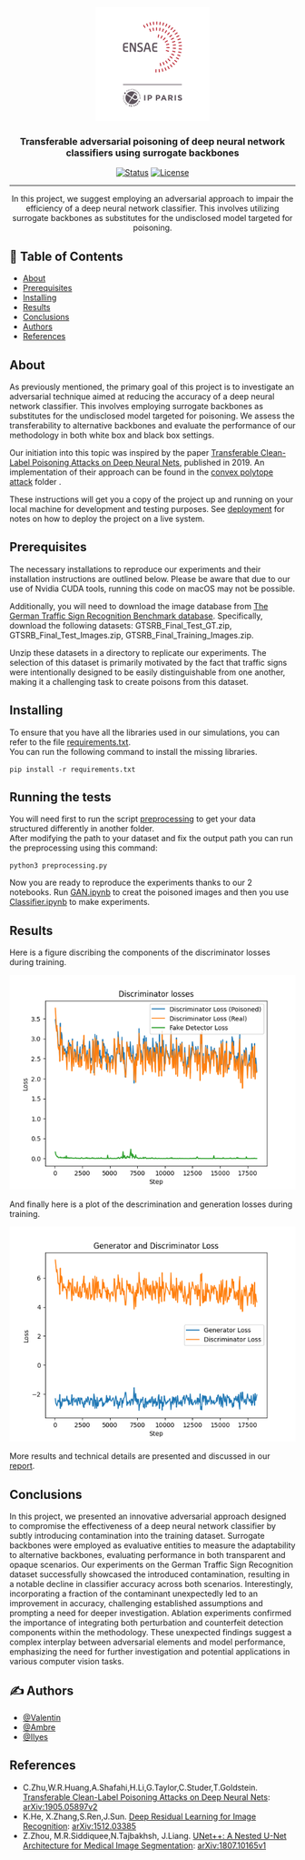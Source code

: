 <p align="center">
  <a href="" rel="noopener">
 <img width=200px height=200px src="images/ENSAE.png" alt="Project logo"></a>
</p>

<h3 align="center">Transferable adversarial poisoning of deep neural
network classifiers using surrogate backbones</h3>

<div align="center">

[![Status](https://img.shields.io/badge/status-active-success.svg)]()
[![License](https://img.shields.io/badge/license-MIT-blue.svg)](/LICENSE)

</div>

---

<p align="center"> 
In this project, we suggest employing an adversarial approach to impair the efficiency of a deep neural network classifier. This involves utilizing surrogate backbones as substitutes for the undisclosed model targeted for poisoning.
    <br> 
</p>

## 📝 Table of Contents

- [About](#about)
- [Prerequisites](#getting_started)
- [Installing](#Installing)
- [Results](#Results)
- [Conclusions](#Conclusions)
- [Authors](#authors)
- [References](#References)

##  About <a name = "about"></a>
As previously mentioned, the primary goal of this project is to investigate an adversarial technique aimed at reducing the accuracy of a deep neural network classifier. This involves employing surrogate backbones as substitutes for the undisclosed model targeted for poisoning. We assess the transferability to alternative backbones and evaluate the performance of our methodology in both white box and black box settings.

Our initiation into this topic was inspired by the paper [Transferable Clean-Label Poisoning Attacks on Deep Neural Nets]((https://doi.org/10.48550/arXiv.1905.05897)), published in 2019. An implementation of their approach can be found in the [convex polytope attack](convex_polytope_attack/Convex_polytope_Attack.py) folder . 




These instructions will get you a copy of the project up and running on your local machine for development and testing purposes. See [deployment](#deployment) for notes on how to deploy the project on a live system.

## Prerequisites <a name = "getting_started"></a>

The necessary installations to reproduce our experiments and their installation instructions are outlined below. Please be aware that due to our use of Nvidia CUDA tools, running this code on macOS may not be possible.

Additionally, you will need to download the image database from [The German Traffic Sign Recognition Benchmark database](https://sid.erda.dk/public/archives/daaeac0d7ce1152aea9b61d9f1e19370/published-archive.html). Specifically, download the following datasets: GTSRB_Final_Test_GT.zip, GTSRB_Final_Test_Images.zip, GTSRB_Final_Training_Images.zip.

Unzip these datasets in a directory to replicate our experiments. The selection of this dataset is primarily motivated by the fact that traffic signs were intentionally designed to be easily distinguishable from one another, making it a challenging task to create poisons from this dataset.










## Installing <a name = "Installing"></a>

To ensure that you have all the libraries used in our simulations, you can refer to the file  [requirements.txt](requirements.txt).\
You can run the following command to install the missing libraries.
```
pip install -r requirements.txt
```




##  Running the tests <a name = "tests"></a>

You will need first to run the script [preprocessing](preprocessing.py) to get your data structured differently in another folder. \
After modifying the path to your dataset and fix the output path you can run the preprocessing using this command:
```
python3 preprocessing.py
```
Now you are ready to reproduce the experiments thanks to our 2 notebooks. Run [GAN.ipynb](GAN.ipynb) to creat the poisoned images and then you use [Classifier.ipynb](Classifiers.ipynb)  to make experiments.


## Results <a name = "Results"></a>
Here is a figure discribing the components of the discriminator losses during training.

![Alt text](<images/disc losses.png>)

And finally here is a plot of the descrimination and generation losses during training. 

![Alt text](<images/gen et disc loss.png>)

More results and technical details are presented and discussed  in our [report](report.pdf). 

## Conclusions <a name="Conclusions"></a>

In this project, we presented an innovative adversarial approach designed to compromise the effectiveness of a deep neural network classifier by subtly introducing contamination into the training dataset. Surrogate backbones were employed as evaluative entities to measure the adaptability to alternative backbones, evaluating performance in both transparent and opaque scenarios. Our experiments on the German Traffic Sign Recognition dataset successfully showcased the introduced contamination, resulting in a notable decline in classifier accuracy across both scenarios. Interestingly, incorporating a fraction of the contaminant unexpectedly led to an improvement in accuracy, challenging established assumptions and prompting a need for deeper investigation. Ablation experiments confirmed the importance of integrating both perturbation and counterfeit detection components within the methodology. These unexpected findings suggest a complex interplay between adversarial elements and model performance, emphasizing the need for further investigation and potential applications in various computer vision tasks.






## ✍️ Authors <a name = "authors"></a>

- [@Valentin](https://github.com/Tordjx) 
- [@Ambre](https://github.com/ambree14) 
- [@Ilyes](https://github.com/ilyeshammouda) 



## References <a name = "References"></a>
- C.Zhu,W.R.Huang,A.Shafahi,H.Li,G.Taylor,C.Studer,T.Goldstein. [Transferable Clean-Label Poisoning Attacks on Deep Neural Nets](https://doi.org/10.48550/arXiv.1905.05897): [arXiv:1905.05897v2](https://doi.org/10.48550/arXiv.1905.05897)
- K.He, X.Zhang,S.Ren,J.Sun. [Deep Residual Learning for Image Recognition](https://doi.org/10.48550/arXiv.1512.03385): [	arXiv:1512.03385 ](
https://doi.org/10.48550/arXiv.1512.03385)
- Z.Zhou, M.R.Siddiquee,N.Tajbakhsh, J.Liang. [UNet++: A Nested U-Net Architecture for Medical Image Segmentation](https://doi.org/10.48550/arXiv.1807.10165): [arXiv:1807.10165v1 ](
https://doi.org/10.48550/arXiv.1807.10165
)

